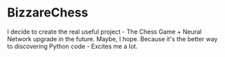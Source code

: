 # BizzareChess
I decide to create the real useful project - The Chess Game + Neural Network upgrade in the future. Maybe, I hope. Because it's the better way to discovering Python code - Excites me a lot.
